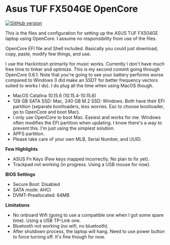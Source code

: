 # Asus TUF FX504GE OpenCore
[![GitHub version](https://img.shields.io/badge/OpenCore-0.6.1-brightgreen)](https://github.com/acidanthera/OpenCorePkg)

This is the files and configuration for setting up the ASUS TUF FX504GE laptop using OpenCore. I assume no responsibility from use of the files.

OpenCore EFI file and Shell included. Basically you could just download, copy, paste, modify few things, and use.

I use the Hackintosh primarily for music works. Currently I don't have much free time to tinker and optimize. This is my second commit going through OpenCore 0.6.1. Note that you're going to see your battery performs worse compared to Windows (I did make an SSDT for better frequency vectors suited to works I do). I do plug all the time when using MacOS though.


- MacOS Catalina 10.15.6 (10.15.4-10.15.6)
- 128 GB SATA SSD: Mac, 240 GB M.2 SSD: Windows. Both have their EFI partition (separate bootloaders, less worries. Esc to choose bootloader, go to OpenCore and boot Mac).
- I only use OpenCore to boot Mac. Easiest and works for me. Windows often modifies the EFI partition when updating. I know there's a way to prevent this. I'm just using the simplest solution.
- APFS partition.
- Please take care of your own MLB, Serial Number, and UUID.

**Few Highlights**
- ASUS Fn Keys (Few keys mapped incorrectly. No plan to fix yet).
- Trackpad not working (in progress. Using a USB mouse for now).

**BIOS Settings**
- Secure Boot: Disabled
- SATA mode: AHCI
- DVMT-Preallocated: 64MB

**Limitations**
- No onboard Wifi (going to use a compatible one when I got some spare time). Using a USB TP-Link one.
- Bluetooth not working (no wifi, no bluetooth).
- After shutdown process, the laptop will hang. Need to use power button to force turning off. It's fine though for now.
